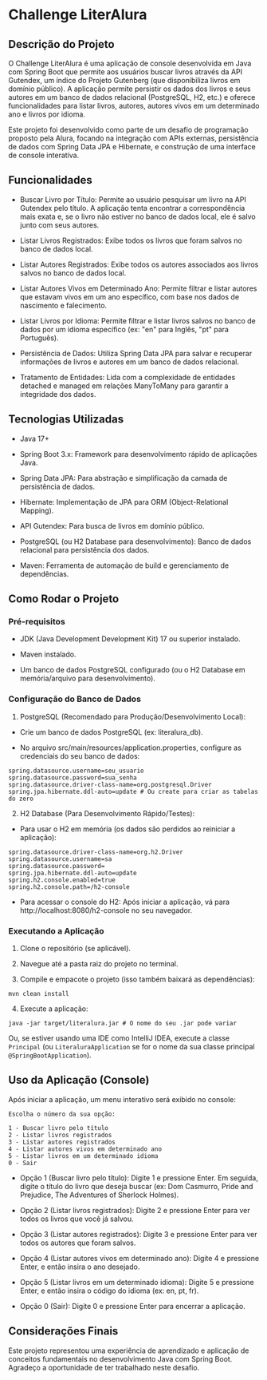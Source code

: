 # Challenge LiterAlura
## Descrição do Projeto
O Challenge LiterAlura é uma aplicação de console desenvolvida em Java com Spring Boot que permite aos usuários buscar livros através da API Gutendex, um índice do Projeto Gutenberg (que disponibiliza livros em domínio público). A aplicação permite persistir os dados dos livros e seus autores em um banco de dados relacional (PostgreSQL, H2, etc.) e oferece funcionalidades para listar livros, autores, autores vivos em um determinado ano e livros por idioma.

Este projeto foi desenvolvido como parte de um desafio de programação proposto pela Alura, focando na integração com APIs externas, persistência de dados com Spring Data JPA e Hibernate, e construção de uma interface de console interativa.

## Funcionalidades
* Buscar Livro por Título: Permite ao usuário pesquisar um livro na API Gutendex pelo título. A aplicação tenta encontrar a correspondência mais exata e, se o livro não estiver no banco de dados local, ele é salvo junto com seus autores.

* Listar Livros Registrados: Exibe todos os livros que foram salvos no banco de dados local.

* Listar Autores Registrados: Exibe todos os autores associados aos livros salvos no banco de dados local.

* Listar Autores Vivos em Determinado Ano: Permite filtrar e listar autores que estavam vivos em um ano específico, com base nos dados de nascimento e falecimento.

* Listar Livros por Idioma: Permite filtrar e listar livros salvos no banco de dados por um idioma específico (ex: "en" para Inglês, "pt" para Português).

* Persistência de Dados: Utiliza Spring Data JPA para salvar e recuperar informações de livros e autores em um banco de dados relacional.

* Tratamento de Entidades: Lida com a complexidade de entidades detached e managed em relações ManyToMany para garantir a integridade dos dados.

## Tecnologias Utilizadas
* Java 17+

* Spring Boot 3.x: Framework para desenvolvimento rápido de aplicações Java.

* Spring Data JPA: Para abstração e simplificação da camada de persistência de dados.

* Hibernate: Implementação de JPA para ORM (Object-Relational Mapping).

* API Gutendex: Para busca de livros em domínio público.

* PostgreSQL (ou H2 Database para desenvolvimento): Banco de dados relacional para persistência dos dados.

* Maven: Ferramenta de automação de build e gerenciamento de dependências.

## Como Rodar o Projeto
### Pré-requisitos
* JDK (Java Development Development Kit) 17 ou superior instalado.

* Maven instalado.

* Um banco de dados PostgreSQL configurado (ou o H2 Database em memória/arquivo para desenvolvimento).

### Configuração do Banco de Dados
1. PostgreSQL (Recomendado para Produção/Desenvolvimento Local):

* Crie um banco de dados PostgreSQL (ex: literalura_db).

* No arquivo src/main/resources/application.properties, configure as credenciais do seu banco de dados:

```spring.datasource.url=jdbc:postgresql://localhost:5432/literalura_db
spring.datasource.username=seu_usuario
spring.datasource.password=sua_senha
spring.datasource.driver-class-name=org.postgresql.Driver
spring.jpa.hibernate.ddl-auto=update # Ou create para criar as tabelas do zero
```



2. H2 Database (Para Desenvolvimento Rápido/Testes):

* Para usar o H2 em memória (os dados são perdidos ao reiniciar a aplicação):

```spring.datasource.url=jdbc:h2:mem:testdb
spring.datasource.driver-class-name=org.h2.Driver
spring.datasource.username=sa
spring.datasource.password=
spring.jpa.hibernate.ddl-auto=update
spring.h2.console.enabled=true
spring.h2.console.path=/h2-console
```



* Para acessar o console do H2: Após iniciar a aplicação, vá para http://localhost:8080/h2-console no seu navegador.

### Executando a Aplicação
1. Clone o repositório (se aplicável).

2. Navegue até a pasta raiz do projeto no terminal.

3. Compile e empacote o projeto (isso também baixará as dependências):

```mvn clean install```




4. Execute a aplicação:

```java -jar target/literalura.jar # O nome do seu .jar pode variar```




Ou, se estiver usando uma IDE como IntelliJ IDEA, execute a classe ```Principal``` (ou ```LiteraluraApplication``` se for o nome da sua classe principal ```@SpringBootApplication```).

## Uso da Aplicação (Console)
Após iniciar a aplicação, um menu interativo será exibido no console:

```----- MENU LITERALURA -----
Escolha o número da sua opção:

1 - Buscar livro pelo título
2 - Listar livros registrados
3 - Listar autores registrados
4 - Listar autores vivos em determinado ano
5 - Listar livros em um determinado idioma
0 - Sair
```



* Opção 1 (Buscar livro pelo título): Digite 1 e pressione Enter. Em seguida, digite o título do livro que deseja buscar (ex: Dom Casmurro, Pride and Prejudice, The Adventures of Sherlock Holmes).

* Opção 2 (Listar livros registrados): Digite 2 e pressione Enter para ver todos os livros que você já salvou.

* Opção 3 (Listar autores registrados): Digite 3 e pressione Enter para ver todos os autores que foram salvos.

* Opção 4 (Listar autores vivos em determinado ano): Digite 4 e pressione Enter, e então insira o ano desejado.

* Opção 5 (Listar livros em um determinado idioma): Digite 5 e pressione Enter, e então insira o código do idioma (ex: en, pt, fr).

* Opção 0 (Sair): Digite 0 e pressione Enter para encerrar a aplicação.

## Considerações Finais
Este projeto representou uma experiência de aprendizado e aplicação de conceitos fundamentais no desenvolvimento Java com Spring Boot. Agradeço a oportunidade de ter trabalhado neste desafio.
